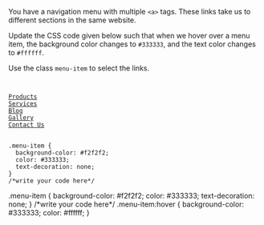 You have a navigation menu with multiple `<a>` tags.
These links take us to different sections in the same website.

Update the CSS code given below such that when we hover
over a menu item, the background color changes to `#333333`,
and the text color changes to `#ffffff`.

Use the class `menu-item` to select the links.

<codeblock language="css" type="exercise" testMode="fixedInput">
<code>
<panel language="html">
<a href="#" class="menu-item">Products</a>
<a href="#" class="menu-item">Services</a>
<a href="#" class="menu-item">Blog</a>
<a href="#" class="menu-item">Gallery</a>
<a href="#" class="menu-item">Contact Us</a>
</panel>
<panel language="css">
.menu-item {
  background-color: #f2f2f2;
  color: #333333;
  text-decoration: none;
}
/*write your code here*/
</panel>
</code>

<solution>
.menu-item {
  background-color: #f2f2f2;
  color: #333333;
  text-decoration: none;
}
/*write your code here*/
.menu-item:hover {
  background-color: #333333;
  color: #ffffff;
}
</solution>
</codeblock>
